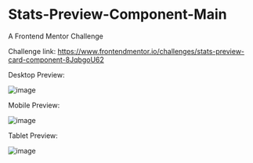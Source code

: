# Stats-Preview-Component-Main
A Frontend Mentor Challenge

Challenge link: https://www.frontendmentor.io/challenges/stats-preview-card-component-8JqbgoU62

Desktop Preview:



![image](https://github.com/VPontis15/Stats-Preview-Component-Main/assets/94546957/b5a67842-11d9-4563-85d3-a03a5e2909f1)




Mobile Preview:


![image](https://github.com/VPontis15/Stats-Preview-Component-Main/assets/94546957/e0f81888-1681-4d51-b9d9-a445c0622f7b)



Tablet Preview: 




![image](https://github.com/VPontis15/Stats-Preview-Component-Main/assets/94546957/66748348-28df-4cff-bb4f-f8653c4dc39c)




